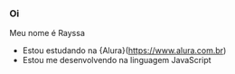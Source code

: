 ### Oi

Meu nome é Rayssa

- Estou estudando na {Alura}(https://www.alura.com.br)
- Estou me desenvolvendo na linguagem JavaScript
